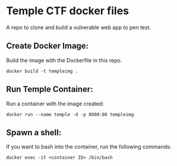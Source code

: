 # Temple CTF docker files

A repo to clone and build a vulnerable web app to pen test.

## Create Docker Image:

Build the image with the Dockerfile in this repo.

```docker build -t templeimg .```

## Run Temple Container:

Run a container with the image created:

```docker run --name temple -d -p 8000:80 templeimg```

## Spawn a shell:

If you want to bash into the container, run the following commands:

```docker ps
docker exec -it <container ID> /bin/bash
```
